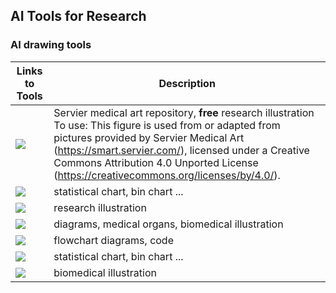 ## AI Tools for Research





### AI drawing tools


| Links to Tools     | Description                   |
|--------------------|-------------------------------|
| <a href="https://smart.servier.com/" target="_parent\"><img src="https://img.shields.io/badge/Servier-blue"/></a>                                      | Servier medical art repository, **free** research illustration <br> To use: This figure is used from or adapted from pictures provided by Servier Medical Art (https://smart.servier.com/), licensed under a Creative Commons Attribution 4.0 Unported License (https://creativecommons.org/licenses/by/4.0/).   |
| <a href="https://hiplot.cn/" target="_parent\"><img src="https://img.shields.io/badge/hiplot-blue"/></a>                                             | statistical chart, bin chart ...  |
| <a href="https://app.biorender.com/" target="_parent\"><img src="https://img.shields.io/badge/biorender-blue"/></a>                                   | research illustration |
| <a href="https://www.figdraw.com/#/" target="_parent\"><img src="https://img.shields.io/badge/figdraw-blue"/></a>                                     | diagrams, medical organs, biomedical illustration |
| <a href="https://mermaid.live/edit" target="_parent\"><img src="https://img.shields.io/badge/mermaid-blue"/></a>                                      | flowchart diagrams, code |
| <a href="https://www.bic.ac.cn/ImageGP/index.php/Home/Index/index.html" target="_parent\"><img src="https://img.shields.io/badge/imageGP-blue"/></a>  | statistical chart, bin chart ... |
| <a href="https://bioicons.com/" target="_parent\"><img src="https://img.shields.io/badge/bioicons-blue"/></a>                                         | biomedical illustration |




